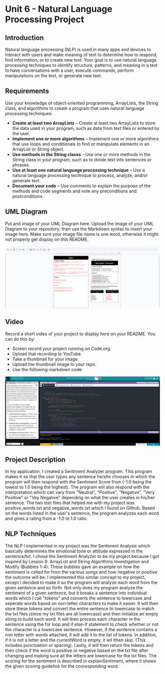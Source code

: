 # Unit 6 - Natural Language Processing Project

## Introduction

Natural language processing (NLP) is used in many apps and devices to interact with users and make meaning of text to determine how to respond, find information, or to create new text. Your goal is to use natural language processing techniques to identify structure, patterns, and meaning in a text to have conversations with a user, execute commands, perform manipulations on the text, or generate new text.

## Requirements

Use your knowledge of object-oriented programming, ArrayLists, the String class, and algorithms to create a program that uses natural language processing techniques:

- **Create at least two ArrayLists** – Create at least two ArrayLists to store the data used in your program, such as data from text files or entered by the user.
- **Implement one or more algorithms** – Implement one or more algorithms that use loops and conditionals to find or manipulate elements in an ArrayList or String object.
- **Use methods in the String classs** - Use one or more methods in the String class in your program, such as to divide text into sentences or phrases.
- **Use at least one natural language processing technique** – Use a natural language processing technique to process, analyze, and/or generate text.
- **Document your code** – Use comments to explain the purpose of the methods and code segments and note any preconditions and postconditions.

## UML Diagram

Put and image of your UML Diagram here. Upload the image of your UML Diagram to your repository, then use the Markdown syntax to insert your image here. Make sure your image file name is one word, otherwise it might not properly get display on this README.

![UML Diagram for my project](UMLDiagram1.png)

## Video

Record a short video of your project to display here on your README. You can do this by:

- Screen record your project running on Code.org.
- Upload that recording to YouTube.
- Take a thumbnail for your image.
- Upload the thumbnail image to your repo.
- Use the following markdown code:

[![Thumbnail for my project](Thumbnail2.png)](https://www.youtube.com/shorts/nIeAlecKYgQ)

## Project Description

In my application, I created a Sentiment Analyzer program. This program makes it so that the user types any sentence he/she chooses in which the program will then respond with the Sentiment Score from  (-1.0 being the lowest to 1.0 being the highest). The program will also respond with the interpretation which can vary from "Neutral", "Positive", "Negative", "Very Positive" or "Vey Negative" depending on what the user creates in his/her sentence. The two text files that helped me with my project was positive_words.txt and negative_words.txt which I found on Github. Based on the words listed in the user's sentence, the program analyzes each word and gives a rating from a -1.0 to 1.0 ratio.  

## NLP Techniques

The NLP I implemented in my project was the Sentiment Analysis which basically determines the emotional tone or attitude expressed in the sentence/txt. I chose the Sentiment Analyzer to be my project because I got inspired by Lesson 9: ArrayList and String Algorithms Investigation and Modify (Bubbles 1-4). These bubbles gave an example on how the sentiment is called for from the various songs and how negative or positive the outcome will be. I implemented this similar concept to my project, except I decided to make it so the program will analyze each word from the given sentence and so forth. Not only does my program analyze the sentiment of a given sentence, but it breaks a sentence into individual words which I call "tokens" and converts the sentence to lowercase and seperate words based on non-letter characters to make it easier. It will then store these tokens and convert the entire sentence to lowercase to match the txt files (since my txt files are all lowercase) and then initialize an empty string to build each word. It will then process each character in the sentence using the for loop and if else-if statement to check whether or not the character is a lowercase sentence. However, if the sentence contains a non letter with words attached, it will add it to the list of tokens. In addition, if it is not a letter and the currentWord is empty, it wil lthen skip. (This includes punctuation or spacing). Lastly, it will then return the tokens and then check if the word is positive or negative based on the txt file after changing and making sure all the letters are lowercase for the txt files. The scoring for the sentiment is described in explainSentiment, where it shows the given scoring guideline for the cooresponding word. 